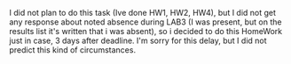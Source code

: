 I did not plan to do this task (Ive done HW1, HW2, HW4), but I did not get any response about noted absence during LAB3 (I was present, but on the results list it's written that i was absent), so i decided to do this HomeWork just in case, 3 days after deadline. I'm sorry for this delay, but I did not predict this kind of circumstances.
